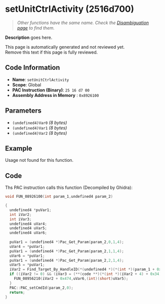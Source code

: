 # setUnitCtrlActivity (2516d700)

> *Other functions have the same name. Check the [Disambiguation page](./setUnitCtrlActivity.md) to find them.*

**Description** goes here.

This page is automatically generated and not reviewed yet.<br>Remove this text if this page is fully reviewed.

## Code Information

- **Name**: `setUnitCtrlActivity`
- **Scope**: Global
- **PAC Instruction (Binary)**: `25 16 d7 00`
- **Assembly Address in Memory** : `0x8926100`

## Parameters

- `(undefined4)Var0` *(8 bytes)*
- `(undefined4)Var1` *(8 bytes)*
- `(undefined4)Var2` *(8 bytes)*

## Example

Usage not found for this function.

## Code

Ths PAC instruction calls this function (Decompiled by Ghidra):

```c
void FUN_08926100(int param_1,undefined4 param_2)

{
  undefined4 *puVar1;
  int iVar2;
  int iVar3;
  undefined4 uVar4;
  undefined4 uVar5;
  undefined4 uVar6;
  
  puVar1 = (undefined4 *)Pac_Get_Param(param_2,0,1,4);
  uVar4 = *puVar1;
  puVar1 = (undefined4 *)Pac_Get_Param(param_2,1,1,4);
  uVar6 = *puVar1;
  puVar1 = (undefined4 *)Pac_Get_Param(param_2,2,1,4);
  uVar5 = *puVar1;
  iVar2 = Find_Target_By_HandleID(*(undefined4 *)(*(int *)(param_1 + 0x10) + 0xe8),uVar4,1);
  if ((iVar2 != 0) && (iVar3 = (**(code **)(*(int *)(iVar2 + 4) + 0x34))(iVar2), iVar3 == 3)) {
    FUN_08956210(iVar2 + 0x474,uVar6,(int)(short)uVar5);
  }
  PAC::PAC_setCmdId(param_2,0);
  return;
}
```

